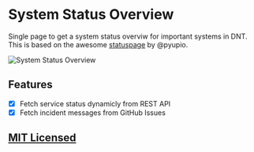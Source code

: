 # System Status Overview

Single page to get a system status overviw for important systems in DNT. This is
based on the awesome [statuspage](https://github.com/pyupio/statuspage) by
@pyupio.

![System Status Overview](https://raw.githubusercontent.com/Turistforeningen/status/gh-pages/assets/img/promo.png)

## Features

* [x] Fetch service status dynamicly from REST API
* [x] Fetch incident messages from GitHub Issues

## [MIT Licensed](https://raw.githubusercontent.com/Turistforeningen/status/gh-pages/LICENSE)
